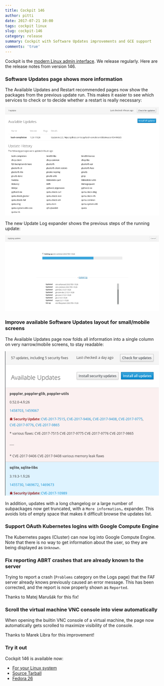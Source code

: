 ```yaml
---
title: Cockpit 146
author: pitti
date: 2017-07-21 10:00
tags: cockpit linux
slug: cockpit-146
category: release
summary: Cockpit with Software Updates improvements and GCE support
comments: 'true'
---
```


Cockpit is the [modern Linux admin interface](https://cockpit-project.org/). We release regularly.
Here are the release notes from version 146.

### Software Updates page shows more information

The Available Updates and Restart recommended pages now show the packages
from the previous update run. This makes it easier to see which services to
check or to decide whether a restart is really necessary:

![Update History](/images/updates-history.png)

The new Update Log expander shows the previous steps of the running update:

![Update Log](/images/updates-live-log.png)

### Improve available Software Updates layout for small/mobile screens

The Available Updates page now folds all information into a single column on
very narrow/mobile screens, to stay readable:

![Narrow Updates Page](/images/updates-narrow.png)

In addition, updates with a long changelog or a large number of subpackages now
get truncated, with a `More information…` expander. This avoids lots of empty
space that makes it difficult browse the updates list.

### Support OAuth Kubernetes logins with Google Compute Engine

The Kubernetes pages (Cluster) can now log into Google Compute Engine. Note
that there is no way to get information about the user, so they are being
displayed as `Unknown`.

### Fix reporting ABRT crashes that are already known to the server

Trying to report a crash (`Problems` category on the Logs page) that the FAF
server already knows previously caused an error message. This has been
corrected, and the report is now properly shown as `Reported`.

Thanks to Matej Marušák for this fix!

### Scroll the virtual machine VNC console into view automatically

When opening the builtin VNC console of a virtual machine, the page now
automatically gets scrolled to maximize visibility of the console.

Thanks to Marek Libra for this improvement!

### Try it out

Cockpit 146 is available now:

 * [For your Linux system](https://cockpit-project.org/running.html)
 * [Source Tarball](https://github.com/cockpit-project/cockpit/releases/tag/146)
 * [Fedora 26](https://bodhi.fedoraproject.org/updates/cockpit-146-1.fc26)
